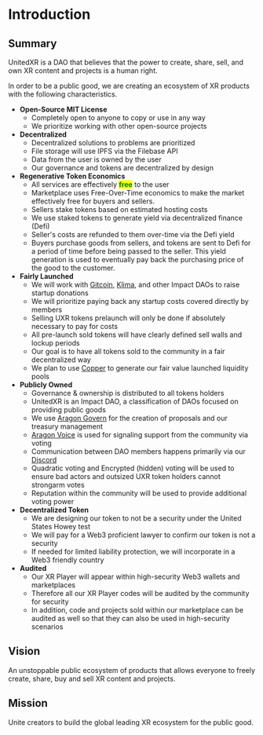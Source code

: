 # Introduction

## Summary

UnitedXR is a DAO that believes that the power to create, share, sell, and own XR content and projects is a human right.

In order to be a public good, we are creating an ecosystem of XR products with the following characteristics.

* **Open-Source MIT License**
  * Completely open to anyone to copy or use in any way
  * We prioritize working with other open-source projects
* **Decentralized**
  * Decentralized solutions to problems are prioritized
  * File storage will use IPFS via the Filebase API
  * Data from the user is owned by the user
  * Our governance and tokens are decentralized by design
* **Regenerative Token Economics**
  * All services are effectively <mark style="color:green;">**free**</mark> to the user
  * Marketplace uses Free-Over-Time economics to make the market effectively free for buyers and sellers.
  * Sellers stake tokens based on estimated hosting costs
  * We use staked tokens to generate yield via decentralized finance (Defi)
  * Seller's costs are refunded to them over-time via the Defi yield
  * Buyers purchase goods from sellers, and tokens are sent to Defi for a period of time before being passed to the seller. This yield generation is used to eventually pay back the purchasing price of the good to the customer.
* **Fairly Launched**
  * We will work with [Gitcoin](https://gitcoin.co), [Klima](https://klima.com), and other Impact DAOs to raise startup donations
  * We will prioritize paying back any startup costs covered directly by members
  * Selling UXR tokens prelaunch will only be done if absolutely necessary to pay for costs
  * All pre-launch sold tokens will have clearly defined sell walls and lockup periods
  * Our goal is to have all tokens sold to the community in a fair decentralized way
  * We plan to use [Copper](https://copperlaunch.com) to generate our fair value launched liquidity pools
* **Publicly Owned**
  * Governance & ownership is distributed to all tokens holders
  * UnitedXR is an Impact DAO, a classification of DAOs focused on providing public goods
  * We use [Aragon Govern](https://discord.com/invite/fV2SjJzEUr) for the creation of proposals and our treasury management
  * [Aragon Voice](https://voice.aragon.org/tokens/info/#/0xce0b56632ba8322264806d0c79a2bbfc6f8c6934) is used for signaling support from the community via voting&#x20;
  * Communication between DAO members happens primarily via our [Discord](https://discord.com/invite/fV2SjJzEUr)
  * Quadratic voting and Encrypted (hidden) voting will be used to ensure bad actors and outsized UXR token holders cannot strongarm votes
  * Reputation within the community will be used to provide additional voting power
* **Decentralized Token**
  * We are designing our token to not be a security under the United States Howey test
  * We will pay for a Web3 proficient lawyer to confirm our token is not a security
  * If needed for limited liability protection, we will incorporate in a Web3 friendly country
* **Audited**
  * Our XR Player will appear within high-security Web3 wallets and marketplaces
  * Therefore all our XR Player codes will be audited by the community for security
  * In addition, code and projects sold within our marketplace can be audited as well so that they can also be used in high-security scenarios

## Vision

An unstoppable public ecosystem of products that allows everyone to freely create, share, buy and sell XR content and projects.

## Mission

Unite creators to build the global leading XR ecosystem for the public good.
